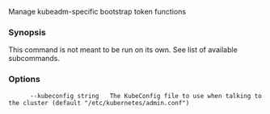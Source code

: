 Manage kubeadm-specific bootstrap token functions

### Synopsis


This command is not meant to be run on its own. See list of available subcommands.

### Options

```
      --kubeconfig string   The KubeConfig file to use when talking to the cluster (default "/etc/kubernetes/admin.conf")
```


